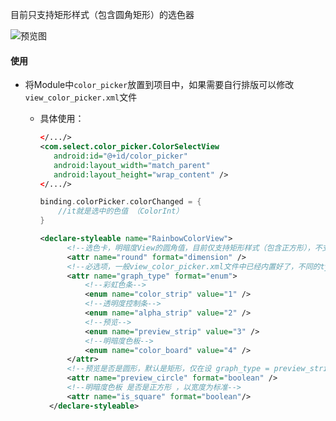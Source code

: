目前只支持矩形样式（包含圆角矩形）的选色器

![预览图](./preview.png?width=175&height=384)

#### 使用

- 将Module中`color_picker`放置到项目中，如果需要自行排版可以修改`view_color_picker.xml`文件

  - 具体使用：

    ``` xml
    </.../>
    <com.select.color_picker.ColorSelectView
       android:id="@+id/color_picker"
       android:layout_width="match_parent"
       android:layout_height="wrap_content" />
    </.../>
    ```

    ``` kotlin
    binding.colorPicker.colorChanged = {
        //it就是选中的色值 （ColorInt）    
    }
    ```

    ```xml
    <declare-styleable name="RainbowColorView">
          <!--选色卡，明暗度View的圆角值，目前仅支持矩形样式（包含正方形），不支持圆形，如果不需要圆角，给0dp即可-->
          <attr name="round" format="dimension" />
          <!--必选项，一般view_color_picker.xml文件中已经内置好了，不同的type会对应不同View的绘制，不选择默认彩虹条-->
          <attr name="graph_type" format="enum">
              <!--彩虹色条-->
              <enum name="color_strip" value="1" />
              <!--透明度控制条-->
              <enum name="alpha_strip" value="2" />
              <!--预览-->
              <enum name="preview_strip" value="3" />
              <!--明暗度色板-->
              <enum name="color_board" value="4" />
          </attr>
          <!--预览是否是圆形，默认是矩形，仅在设 graph_type = preview_strip 时生效 ； 且圆形的直径大小取决于高度，不会取决于宽度-->
          <attr name="preview_circle" format="boolean" />
          <!--明暗度色板 是否是正方形 ，以宽度为标准-->
          <attr name="is_square" format="boolean"/>
      </declare-styleable>
    ```

  

